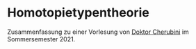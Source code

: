 <h1>Homotopietypentheorie</h1>

Zusammenfassung zu einer Vorlesung von <a href="https://felix-cherubini.de/">Doktor Cherubini</a> im Sommersemester 2021.